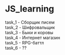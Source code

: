 # JS_learning
task_1 - Сборщик писем <br>
task_2 - Шифровальщик <br>
task_3 - Быки и коровы <br>
task_4 - Интернет магазин <br>
task_5 - RPG-баттл <br>
task_6 - ?? <br>
